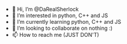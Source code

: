 - 👋 Hi, I’m @DaRealSherlock
- 👀 I’m interested in python, C++ and JS
- 🌱 I’m currently learning python, C++ and JS
- 💞️ I’m looking to collaborate on nothing :)
- 📫 How to reach me (JUST DON'T)

<!---
DaRealSherlock/DaRealSherlock is a ✨ special ✨ repository because its `README.md` (this file) appears on your GitHub profile.
You can click the Preview link to take a look at your changes.
--->

